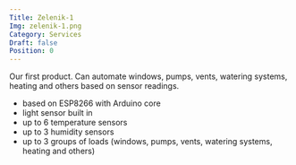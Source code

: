 ```yaml
---
Title: Zelenik-1
Img: zelenik-1.png
Category: Services
Draft: false
Position: 0
---
```


Our first product. Can automate windows, pumps, vents, watering systems, heating and others based on sensor readings.

* based on ESP8266 with Arduino core
* light sensor built in 
* up to 6 temperature sensors
* up to 3 humidity sensors
* up to 3 groups of loads (windows, pumps, vents, watering systems, heating and others)
